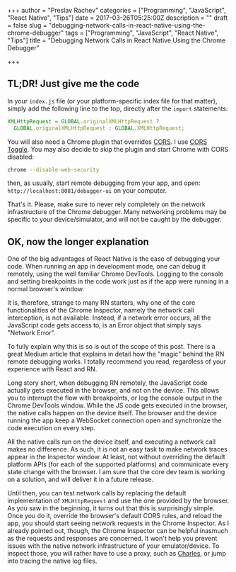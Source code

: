 +++
author = "Preslav Rachev"
categories = ["Programming", "JavaScript", "React Native", "Tips"]
date = 2017-03-26T05:25:00Z
description = ""
draft = false
slug = "debugging-network-calls-in-react-native-using-the-chrome-debugger"
tags = ["Programming", "JavaScript", "React Native", "Tips"]
title = "Debugging Network Calls in React Native Using the Chrome Debugger"

+++

## TL;DR! Just give me the code
In your `index.js` file (or your platform-specific index file for that matter), simply add the following line to the top, directly after the `import` statements:

```javascript
XMLHttpRequest = GLOBAL.originalXMLHttpRequest ? 
  GLOBAL.originalXMLHttpRequest : GLOBAL.XMLHttpRequest;
```

You will also need a Chrome plugin that overrides [CORS](https://developer.mozilla.org/en-US/docs/Web/HTTP/Access_control_CORS). I use [CORS Toggle](https://chrome.google.com/webstore/detail/cors-toggle/omcncfnpmcabckcddookmnajignpffnh?hl=en). You may also decide to skip the plugin and start Chrome with CORS disabled:

```bash
chrome --disable-web-security
```

then, as usually, start remote debugging from your app, and open: `http://localhost:8081/debugger-ui` on your computer.

That's it. Please, make sure to never rely completely on the network infrastructure of the Chrome debugger. Many networking problems may be specific to your device/simulator, and will not be caught by the debugger.

## OK, now the longer explanation
One of the big advantages of React Native is the ease of debugging your code. When running an app in development mode, one can debug it remotely, using the well familiar Chrome DevTools. Logging to the console and setting breakpoints in the code work just as if the app were running in a normal browser's window.

It is, therefore, strange to many RN starters, why one of the core functionalities of the Chrome Inspector, namely the network call interception, is not available. Instead, if a network error occurs, all the JavaScript code gets access to, is an Error object that simply says "Network Error".

To fully explain why this is so is out of the scope of this post. There is a great Medium article that explains in detail how the "magic" behind the RN remote debugging works. I totally recommend you read, regardless of your experience with React and RN.

Long story short, when debugging RN remotely, the JavaScript code actually gets executed in the browser, and not on the device. This allows you to interrupt the flow with breakpoints, or log the console output in the Chrome DevTools window. While the JS code gets executed in the browser, the native calls happen on the device itself. The browser and the device running the app keep a WebSocket connection open and synchronize the code execution on every step.

All the native calls run on the device itself, and executing a network call makes no difference. As such, it is not an easy task to make network traces appear in the Inspector window. At least, not without overriding the default platform APIs (for each of the supported platforms) and communicate every state change with the browser. I am sure that the core dev team is working on a solution, and will deliver it in a future release.

Until then, you can test network calls by replacing the default implementation of `XMLHttpRequest` and use the one provided by the browser. As you saw in the beginning, it turns out that this is surprisingly simple. Once you do it, override the browser's default CORS rules, and reload the app, you should start seeing network requests in the Chrome Inspector. As I already pointed out, though, the Chrome Inspector can be helpful inasmuch as the requests and responses are concerned. It won't help you prevent issues with the native network infrastructure of your emulator/device. To inspect those, you will rather have to use a proxy, such as [Charles](https://www.charlesproxy.com/), or jump into tracing the native log files.



